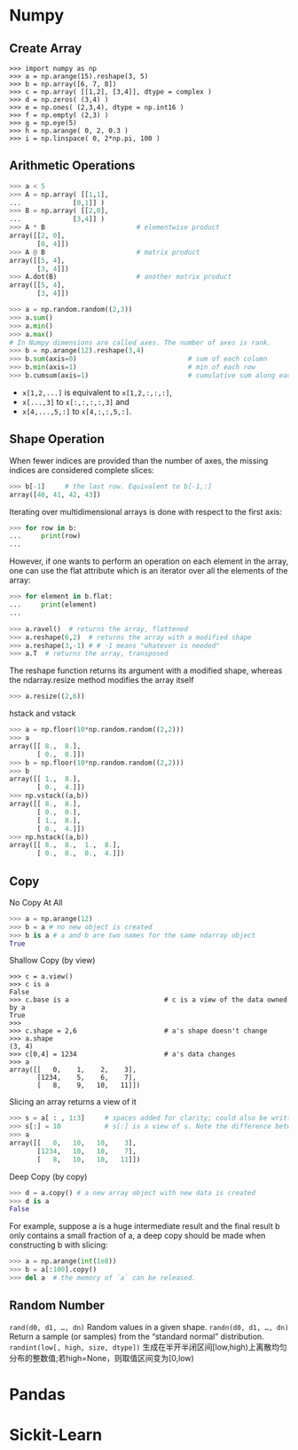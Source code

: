 # Numpy
## Create Array
```python{} 
>>> import numpy as np
>>> a = np.arange(15).reshape(3, 5)
>>> b = np.array([6, 7, 8])
>>> c = np.array( [[1,2], [3,4]], dtype = complex )
>>> d = np.zeros( (3,4) )
>>> e = np.ones( (2,3,4), dtype = np.int16 )
>>> f = np.empty( (2,3) )
>>> g = np.eye(5) 
>>> h = np.arange( 0, 2, 0.3 ) 
>>> i = np.linspace( 0, 2*np.pi, 100 )
```
## Arithmetic Operations
```python
>>> a < 5
>>> A = np.array( [[1,1],
...             [0,1]] )
>>> B = np.array( [[2,0],
...             [3,4]] )
>>> A * B                       # elementwise product
array([[2, 0],
       [0, 4]])
>>> A @ B                       # matrix product
array([[5, 4],
       [3, 4]])
>>> A.dot(B)                    # another matrix product
array([[5, 4],
       [3, 4]])

>>> a = np.random.random((2,3))
>>> a.sum()
>>> a.min()
>>> a.max()
# In Numpy dimensions are called axes. The number of axes is rank.
>>> b = np.arange(12).reshape(3,4)
>>> b.sum(axis=0)                            # sum of each column
>>> b.min(axis=1)                            # min of each row
>>> b.cumsum(axis=1)                         # cumulative sum along each row
```
* `x[1,2,...]` is equivalent to `x[1,2,:,:,:]`,
* `x[...,3]` to `x[:,:,:,:,3]` and
* `x[4,...,5,:]` to `x[4,:,:,5,:]`.

## Shape Operation
When fewer indices are provided than the number of axes, the missing indices are considered complete slices:
```python
>>> b[-1]     # the last row. Equivalent to b[-1,:]
array([40, 41, 42, 43])
```

Iterating over multidimensional arrays is done with respect to the first axis:
```python
>>> for row in b:
...     print(row)
...
```
However, if one wants to perform an operation on each element in the array, one can use the flat attribute which is an iterator over all the elements of the array:
```python
>>> for element in b.flat:
...     print(element)
...
```
```python
>>> a.ravel()  # returns the array, flattened
>>> a.reshape(6,2)  # returns the array with a modified shape
>>> a.reshape(3,-1) # # -1 means "whatever is needed"
>>> a.T  # returns the array, transposed
```
The reshape function returns its argument with a modified shape, whereas the ndarray.resize method modifies the array itself
```python
>>> a.resize((2,6))
```

 hstack and vstack 
```python
>>> a = np.floor(10*np.random.random((2,2)))
>>> a
array([[ 8.,  8.],
       [ 0.,  0.]])
>>> b = np.floor(10*np.random.random((2,2)))
>>> b
array([[ 1.,  8.],
       [ 0.,  4.]])
>>> np.vstack((a,b))
array([[ 8.,  8.],
       [ 0.,  0.],
       [ 1.,  8.],
       [ 0.,  4.]])
>>> np.hstack((a,b))
array([[ 8.,  8.,  1.,  8.],
       [ 0.,  0.,  0.,  4.]])
```

## Copy
No Copy At All
```python
>>> a = np.arange(12)
>>> b = a # no new object is created
>>> b is a # a and b are two names for the same ndarray object
True
```
Shallow Copy (by view)
```
>>> c = a.view()
>>> c is a
False
>>> c.base is a                        # c is a view of the data owned by a
True
>>>
>>> c.shape = 2,6                      # a's shape doesn't change
>>> a.shape
(3, 4)
>>> c[0,4] = 1234                      # a's data changes
>>> a
array([[   0,    1,    2,    3],
       [1234,    5,    6,    7],
       [   8,    9,   10,   11]])
```
Slicing an array returns a view of it
```python
>>> s = a[ : , 1:3]     # spaces added for clarity; could also be written "s = a[:,1:3]"
>>> s[:] = 10           # s[:] is a view of s. Note the difference between s=10 and s[:]=10
>>> a
array([[   0,   10,   10,    3],
       [1234,   10,   10,    7],
       [   8,   10,   10,   11]])
```
Deep Copy (by copy)
```python
>>> d = a.copy() # a new array object with new data is created
>>> d is a
False
```
For example, suppose a is a huge intermediate result and the final result b only contains a small fraction of a, a deep copy should be made when constructing b with slicing:
```python
>>> a = np.arange(int(1e8))
>>> b = a[:100].copy()
>>> del a  # the memory of `a` can be released.
```


## Random Number
`rand(d0, d1, …, dn)` 	Random values in a given shape.
`randn(d0, d1, …, dn)` 	Return a sample (or samples) from the “standard normal” distribution.
`randint(low[, high, size, dtype])` 	生成在半开半闭区间[low,high)上离散均匀分布的整数值;若high=None，则取值区间变为[0,low)

# Pandas



# Sickit-Learn

